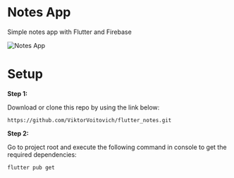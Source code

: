 # Notes App

Simple notes app with Flutter and Firebase

![Notes App](https://user-images.githubusercontent.com/48404251/107986586-6f423e80-6fdd-11eb-992d-38c341af6b65.png)


# Setup

**Step 1:**

Download or clone this repo by using the link below:

```
https://github.com/ViktorVoitovich/flutter_notes.git
```

**Step 2:**

Go to project root and execute the following command in console to get the required dependencies: 

```
flutter pub get 
```